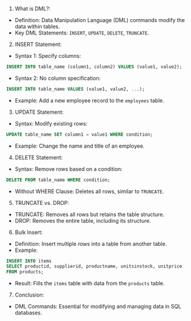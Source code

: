 1. What is DML?:

- Definition: Data Manipulation Language (DML) commands modify the data within tables.
- Key DML Statements: `INSERT`, `UPDATE`, `DELETE`, `TRUNCATE`.

2. INSERT Statement:

- Syntax 1: Specify columns:

```sql
INSERT INTO table_name (column1, column2) VALUES (value1, value2);
```

- Syntax 2: No column specification:

```sql
INSERT INTO table_name VALUES (value1, value2, ...);
```

- Example: Add a new employee record to the `employees` table.

3. UPDATE Statement:

- Syntax: Modify existing rows:

```sql
UPDATE table_name SET column1 = value1 WHERE condition;
```

- Example: Change the name and title of an employee.

4. DELETE Statement:

- Syntax: Remove rows based on a condition:

```sql
DELETE FROM table_name WHERE condition;
```

- Without WHERE Clause: Deletes all rows, similar to `TRUNCATE`.

5. TRUNCATE vs. DROP:

- TRUNCATE: Removes all rows but retains the table structure.
- DROP: Removes the entire table, including its structure.

6. Bulk Insert:

- Definition: Insert multiple rows into a table from another table.
- Example:

```sql
INSERT INTO items
SELECT productid, supplierid, productname, unitsinstock, unitprice
FROM products;
```

- Result: Fills the `items` table with data from the `products` table.

7. Conclusion:

- DML Commands: Essential for modifying and managing data in SQL databases.
